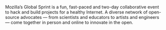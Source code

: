 Mozilla’s Global Sprint is a fun, fast-paced and two-day collaborative event to hack and build projects for a healthy Internet. A diverse network of open-source advocates — from scientists and educators to artists and engineers — come together in person and online to innovate in the open.  

